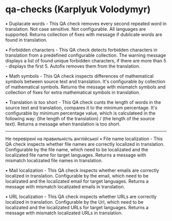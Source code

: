 # qa-checks (Karplyuk Volodymyr)
• Duplacate words - This QA check removes every second repeated word in translation. Not case sensitive. Not configurable.  All languages are supported. Returns collection of fixes with message if dublicate words are found in translation.

• Forbidden characters - This QA check detects forbidden characters in translation from a predefined configurable collection. The warning message displays a list of found unique forbidden characters, if there are more than 5 - displays the first 5. Autofix removes them from the translation.

• Math symbols - This QA check inspects differences of mathematical symbols between source text and translation. It's configurable by collection of mathematical symbols. Returns the message with mismatch symbols and collection of fixes for extra mathematical symbols in translation.

• Translation is too short - This QA check cunts the length of words in the source text and translation, compares it to the minimum percentage. It's configurable by minimum percentage value, which is calculateed in the following way: (the length of the translation) / (the length of the source text). Returns a message when translation is too short.

------------------------------
Не перевірені на правильність англійської
• File name localization - This QA check inspects whether file names are correctly localized in translation. Configurable by the file name, which need to be localizated and the localizated file name for target languages. Returns a message with mismatch localizated file names in translation.

• Mail localization - This QA check inspects whether emails are correctly localized in translation. Configurable by the email, which need to be localizated and the localizated email for target languages. Returns a message with mismatch localizated emails in translation.

• URL localization - This QA check inspects whether URLs are correctly localized in translation. Configurable by the Url, which need to be localizated and the localizated URLs for target languages. Returns a message with mismatch localizated URLs in translation.
